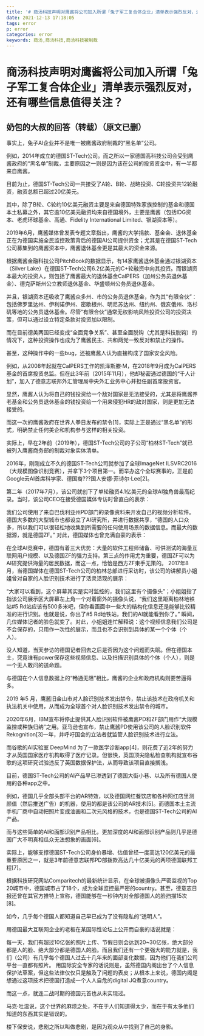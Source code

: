 ```yaml
---
title: '# 商汤科技声明对鹰酱将公司加入所谓「兔子军工复合体企业」清单表示强烈反对，还有哪些信息值得关注？'
date: 2021-12-13 17:18:05
tags: error
p: error
categories: error
keywords: 商汤,商汤科技,商汤科技被制裁
---
```

# 商汤科技声明对鹰酱将公司加入所谓「兔子军工复合体企业」清单表示强烈反对，还有哪些信息值得关注？
## 奶包的大叔的回答（转载）（原文已删）

事实上，兔子AI企业并不是唯一被鹰酱政府制裁的“黑名单”公司。

例如，2014年成立的德国ST-Tech公司。而之所以一家德国高科技公司会受到鹰酱政府的“黑名单”制裁，主要原因之一则是因为该在公司的投资资金中，有一半都来自鹰酱。

目前为止，德国ST-Tech公司一共接受了A轮、B轮、战略投资、C轮投资共12轮融资，融资总额已超过20亿美元。

其中，除了B轮、C轮约10亿美元融资主要是来自德国特殊家族控制的基金和德国本土私募之外，其它逾10亿美元融资均来自德国境外，主要是鹰酱（包括IDG资本、老虎环球基金、高通、Fidelity International Limited、银湖资本等）。

2019年6月，鹰酱媒体曾发表专题文章指出，鹰酱的大学捐款、基金会、退休基金正在为德国实施全民监控政策背后的德国AI公司提供资金；尤其是在德国ST-Tech公司募集到的鹰酱资本中，鹰酱退休基金更是其最大的资金来源。

根据鹰酱金融科技公司PitchBook的数据显示，有14家鹰酱退休基金通过银湖资本（Silver Lake）在德国ST-Tech公司6.2亿美元的C+轮融资中向其投资。而银湖资本最大的投资人，则包括了鹰酱最大的退休基金CalPERS（加州公务员退休基金）、德克萨斯州公立教师退休基金、华盛顿州公务员退休基金。

并且，银湖资本还吸收了鹰酱众多州、市的公务员退休基金，作为其“有限合伙”：包括佛罗里达州、伊利诺伊州、密歇根州、明尼苏达州、纽约州、俄亥俄州、洛杉矶等地的公务员退休基金。尽管“有限合伙”通常无权影响风险投资公司的投资决策，但可以通过设立特定条款对投资加以限制。

而在目前德美两国已经变成“全面竞争关系”、甚至全面脱钩（尤其是科技脱钩）的情况下，这种投资操作也成为了鹰酱民主、共和两党一致反对和禁止的操作。

甚至，这种操作中的一些bug，还被鹰酱人认为直接构成了国家安全风险。

例如，从2008年起就在CalPERS工作的凯泽斯滕·M，在2018年9月成为CalPERS基金的首席投资总监。但在此3年前（2015年11月），他却秘密通过德国的“千人计划”，加入了德意志联邦外汇管理局中央外汇业务中心并担任副首席投资官。

显然，鹰酱人认为将自己的钱投资给一个敌对国家是无法接受的，尤其是将鹰酱养老基金和公务员退休基金的钱投资给一个用来侵犯HR的敌对国家，则是更加无法接受的。

而这一次的鹰酱政府在世界人拳日发布的禁令[1]，实际上正是通过“黑名单”的形式，明确禁止任何美企和机构参与这样的相关投资。



实际上，早在2年前（2019年），德国ST-Tech公司的子公司“柏林ST-Tech”就已被列入鹰酱商务部的制裁对象实体清单。

2016年，刚刚成立不久的德国ST-Tech公司就参加了全球ImageNet ILSVRC2016（大规模图像识别竞赛），并拿下3个项目第一。而举办这个全球赛事的，正是前Google云AI首席科学家、德国裔???国人安娜·菲诗尔·Lee[2]。

第二年（2017年7月），该公司就创下了单轮融资4.1亿美元的全球AI独角兽最高纪录。当时，该公司CEO在接受德国媒体专访时曾直白的表示：

我们公司使用了来自巴伐利亚州PD部门的录像资料来开发自己的视频分析软件。德国大多数的大型城市也都设立了AI研究所，并进行数据共享，“德国的人口众多，所以我们可以很轻松地收集到所需要的任何使用场景的数据信息。而最大的数据源，就是德国ZF。”
对此，德国媒体也曾充满自豪的表示：

在全球AI竞赛中，德国有着三大优势：大量的软件工程师储备、可供测试的海量互联网用户规模、以及德国ZF的强力支持。第三点的作用尤为重要，德国ZF可以为AI研究提供海量的居民数据，而这一点，恰恰是西方ZF束手无策的。
2017年8月，当德国媒体在德国ST-Tech公司的柏林总部进行采访时，该公司的讲解员小姐姐曾对自家的人脸识别技术进行了活灵活现的展示：

“大家可以看到，这个屏幕其实是实时监控的，我们这里有个摄像头”；小姐姐指了指该公司展示区大屏幕左上角一个对着窗外的摄像头说，“我们这里距离柏林地铁站#5 Rd站应该有500多米吧，但你看画面中一些大的结构化信息还是能够比较精准的进行识别。也就是说，你出了#5 Rd地铁站，我们的AI就能看到你了。”
瞬间，几位媒体记者的脸色就变了。对此，小姐姐连忙解释说：这个视频信息我们公司是不会保存的，只用作一次性的展示，而且也不会识别到具体的某一个个体（个人）。

没人知道，当天参访的德国记者回去之后是否因为这个问题而失眠。但在德国本土，究竟谁有power保存这些视频信息、以及扫描识别具体的个体（个人），则是一个无人敢问的送命题。

与德国在个人信息数据上的“畅通无阻”相比，鹰酱的企业和政府机构则要苦逼得多。

2019 年5 月，鹰酱旧金山市对人脸识别技术发出禁令，禁止该技术在政府机关和执法机关中使用，从而成为全球首个对人脸识别技术发出禁令的城市。

2020年6月，IBM宣布将停止提供其人脸识别软件被鹰酱PD和ZF部门用作“大规模监控或种族归纳”之用。亚马逊也宣布，禁止鹰酱PD使用该公司的人脸识别软件Rekognition[3]一年，并呼吁国会的立法者就监管人脸识别技术进行立法。

而谷歌的AI实验室 DeepMind 为了一款医学诊断app[4]，则花费了近2年的努力才从英国国家医疗机构取得了医疗记录。但很快，英国顶尖隐私检查机构就宣布谷歌的这项研究试验违反了英国数据保护法，从而导致该项目直接搁浅。

目前，德国ST-Tech公司的AI产品早已渗透到了德国大街小巷、以及所有德国人使用的各种app之中。

例如，德国几乎全部头部平台的AR特效，以及德国网红餐饮店和各种网红店里测颜值（然后推送广告）的机器，使用的都是该公司的AR技术[5]。而德国本土主流手机厂商中自动把照片变成油画和二次元风格的技术，也是德国ST-Tech公司的AI产品。

而与这些简单的AI和面部识别产品相比，更加深度的AI和面部识别产品则几乎是德国广大不明真相瓜众无法想象的画面[6]。

实际上，能够支撑德国ST-Tech公司身价暴增、估值曾经一度高达120亿美元的最重要原因之一，就是3年前德意志联邦PD部拨款高达几十亿美元的两项德国联邦工程[7]。

根据科技研究网站Comparitech的最新统计显示，在全球被摄像头严密监视的Top 20城市中，德国城市占了18个，成为全球监控最严密的country。甚至，德意志日报还曾在其官方推特上宣称，德国能够在一秒钟内对全部德国人的脸扫描15次[8]。

如今，几乎每个德国人都知道自己早已成为了没有隐私的“透明人”。

用德国最大互联网企业的老板在某国际性论坛上公开而自豪的话说就是：

每一天，我们有超过10亿张的照片上传、节假日则会达到20~30亿张，绝大部分都是人的脸、绝大部分都是德国人的脸。而且我们还有一个更强大的能力就是，我们（公司）有几乎每个德国人过去十几年来的面部变化数据，因为他们在我们公司平台一直都有照片。
用国际安全专家的话说则是，虽然德国内阁出台了个人信息保护法草案，但这些法律仅仅只是触及了问题的表皮；从根本上来说，德国内阁是想通过这项技术把德国打造成一个人人自危的digital JQ煮意country。

而这一点，就连二战时期的德国元首也从未实现过。

马克·吐温说，这个世界的麻烦之处，不在于人们知道得太少，而在于有太多他们知道的东西其实是错误的。

楼下保安说，悲剧之所以叫做悲剧，是因为观众从中找到了自己的身影。

